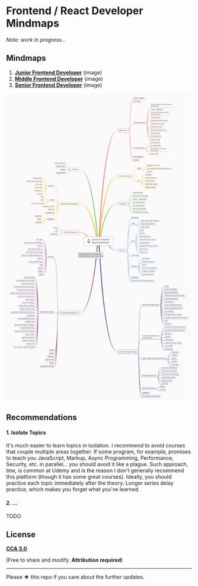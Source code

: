 # Frontend / React Developer Mindmaps 
 
*Note: work in progress...*

## Mindmaps

1. [**Junior Frontend Developer**](junior.png?raw=true) (image)
2. [**Middle Frontend Developer**](middle.png?raw=true) (image)
3. [**Senior Frontend Developer**](senior.png?raw=true) (image)

![Mindmap](./junior.png)

## Recommendations

#### 1. Isolate Topics

It's much easier to learn topics in isolation. I recommend to avoid courses that couple multiple areas together.
If some program, for example, promises to teach you JavaScript, Markup, Async Programming, Performance, Security, etc.
in parallel... you should avoid it like a plague. Such approach, btw, is common at Udemy and is the reason I don't generally 
recommend this platform (though it has some great courses). Ideally, you should practice each topic immediately 
after the theory. Longer series delay practice, which makes you forget what you've learned.

#### 2. ...

TODO

## License

[**CCA 3.0**](https://creativecommons.org/licenses/by/3.0/deed.en)

(Free to share and modify. **Attribution required**)

--- 

Please ★ this repo if you care about the further updates.

